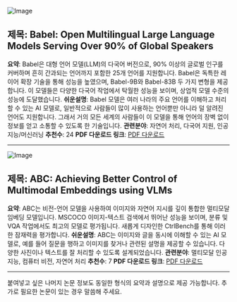 ![Image](https://cdn-thumbnails.huggingface.co/social-thumbnails/papers/2503.00865.png)
## 제목: Babel: Open Multilingual Large Language Models Serving Over 90% of Global Speakers
**요약**: Babel은 대형 언어 모델(LLM)의 다국어 버전으로, 90% 이상의 글로벌 인구를 커버하며 흔히 간과되는 언어까지 포함한 25개 언어를 지원합니다. Babel은 독특한 레이어 확장 기술을 통해 성능을 높였으며, Babel-9B와 Babel-83B 두 가지 변형을 제공합니다. 이 모델들은 다양한 다국어 작업에서 탁월한 성능을 보이며, 상업적 모델 수준의 성능에 도달했습니다.
**쉬운설명**: Babel 모델은 여러 나라의 주요 언어를 이해하고 처리할 수 있는 AI 모델로, 일반적으로 사람들이 많이 사용하는 언어뿐만 아니라 덜 알려진 언어도 지원합니다. 그래서 거의 모든 세계의 사람들이 이 모델을 통해 언어의 장벽 없이 정보를 얻고 소통할 수 있도록 한 기술입니다.
**관련분야**: 자연어 처리, 다국어 지원, 인공지능/머신러닝
**추천수**: 24
**PDF 다운로드 링크**: [PDF 다운로드](https://arxiv.org/pdf/2503.00865)

---

![Image](https://cdn-thumbnails.huggingface.co/social-thumbnails/papers/2503.00329.png)
## 제목: ABC: Achieving Better Control of Multimodal Embeddings using VLMs
**요약**: ABC는 비전-언어 모델을 사용하여 이미지와 자연어 지시를 깊이 통합한 멀티모달 임베딩 모델입니다. MSCOCO 이미지-텍스트 검색에서 뛰어난 성능을 보이며, 분류 및 VQA 작업에서도 최고의 모델로 평가됩니다. 새롭게 디자인한 CtrlBench를 통해 이러한 잠재력을 평가합니다.
**쉬운설명**: ABC는 이미지와 글을 동시에 이해할 수 있는 AI 모델로, 예를 들어 질문을 행하고 이미지를 찾거나 관련된 설명을 제공할 수 있습니다. 다양한 사진이나 텍스트를 잘 처리할 수 있도록 설계되었습니다.
**관련분야**: 멀티모달 인공지능, 컴퓨터 비전, 자연어 처리
**추천수**: 7
**PDF 다운로드 링크**: [PDF 다운로드](https://arxiv.org/pdf/2503.00329)

---

붙여넣고 싶은 나머지 논문 정보도 동일한 형식의 요약과 설명으로 제공 가능합니다. 추가로 필요한 논문이 있는 경우 말씀해 주세요. 